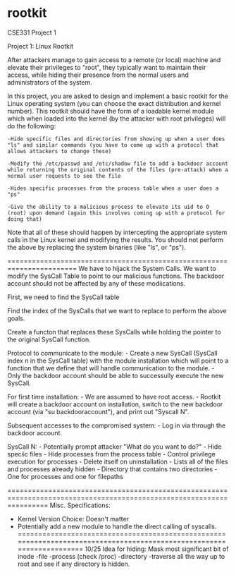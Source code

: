 # rootkit
CSE331 Project 1 

Project 1: Linux Rootkit

After attackers manage to gain access to a remote (or local) machine and elevate their privileges to "root", they typically want to maintain their access, while hiding their presence from the normal users and administrators of the system.

In this project, you are asked to design and implement a basic rootkit for the Linux operating system (you can choose the exact distribution and kernel number). This rootkit should have the form of a loadable kernel module which when loaded into the kernel (by the attacker with root privileges) will do the following:

    -Hide specific files and directories from showing up when a user does "ls" and similar commands (you have to come up with a protocol that allows attackers to change these)

    -Modify the /etc/passwd and /etc/shadow file to add a backdoor account while returning the original contents of the files (pre-attack) when a normal user requests to see the file

    -Hides specific processes from the process table when a user does a "ps"

    -Give the ability to a malicious process to elevate its uid to 0 (root) upon demand (again this involves coming up with a protocol for doing that)

Note that all of these should happen by intercepting the appropriate system calls in the Linux kernel and modifying the results. You should not perform the above by replacing the system binaries (like "ls", or "ps").

=======================================================================
We have to hijack the System Calls. We want to modify the SysCall Table to point to our malicious functions. 
The backdoor account should not be affected by any of these modiications.

First, we need to find the SysCall table 

Find the index of the SysCalls that we want to replace to perform the above goals.

Create a functon that replaces these SysCalls while holding the pointer to the original SysCall function.

Protocol to communicate to the module:
    - Create a new SysCall (SysCall index n in the SysCall table) with the module installation which will point to a function that we define that will handle communication to the module.
    - Only the backdoor account should be able to successully execute the new SysCall.
    
For first time installation:
    - We are assumed to have root access.
    - Rootkit will create a backdoor account on installation, switch to the new backdoor account (via "su backdooraccount"), and print out "Syscall N".
 
Subsequent accesses to the compromised system:
    - Log in via through the backdoor account.
    
SysCall N:
    - Potentially prompt attacker "What do you want to do?"
        - Hide speciic files
        - Hide processes from the process table
        - Control privilege execution for processes
        - Delete itself on uninstallation
    - Lists all of the files and processes already hidden
        - Directory that contains two directories
            - One for processes and one for filepaths

======================================================================================================================
Misc. Specifications:
- Kernel Version Choice: Doesn't matter
- Potentially add a new module to handle the direct calling of syscalls.
======================================================================================================================
10/25
Idea for hiding:
Mask most significant bit of inode
-file
-process     (check /proc)
-directory
    -traverse all the way up to root and see if any directory is hidden.
